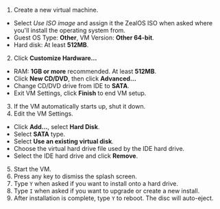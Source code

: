 1. Create a new virtual machine.
  * Select *Use ISO image* and assign it the ZealOS ISO when asked where you'll install the operating system from.
  * Guest OS Type: **Other**, VM Version: **Other 64-bit**.
  * Hard disk: At least **512MB**.
2. Click **Customize Hardware...**
  * RAM: **1GB or more** recommended. At least **512MB**.
  * Click **New CD/DVD**, then click **Advanced...**
  * Change CD/DVD drive from IDE to **SATA**.
  * Exit VM Settings, click **Finish** to end VM setup.
3. If the VM automatically starts up, shut it down.
4. Edit the VM Settings.
  * Click **Add...**, select **Hard Disk**.
  * Select **SATA** type.
  * Select **Use an existing virtual disk**.
  * Choose the virtual hard drive file used by the IDE hard drive.
  * Select the IDE hard drive and click **Remove**.
5. Start the VM.
6. Press any key to dismiss the splash screen.
7. Type `Y` when asked if you want to install onto a hard drive.
8. Type `I` when asked if you want to upgrade or create a new install.
9. After installation is complete, type `Y` to reboot. The disc will auto-eject.
